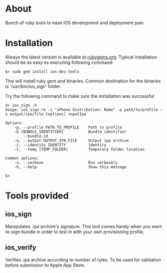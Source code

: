 # About

Bunch of ruby tools to ease iOS development and deployment pain.

# Installation
Always the latest version is available at [rubygems.org](https://rubygems.org/gems/ios_dev_tools). Typical installation should be as easy es executing following command:

    $> sudo gem install ios-dev-tools
    
Thsi will install ruby gem and binaries. Common destination for the binaries is '/usr/bin/ios_sign' folder.

Try the following command to make sure the installation was successful

    $> ios_sign -h
    Usage: ios_sign.rb -i "iPhone Distribution: Name" -p path/to/profile -o output/ipa/file [options] inputIpa
    
    Options:
        -p, --profile PATH_TO_PROFILE    Path to profile
        -b [BUNDLE_IDENTIFIER]           Bundle identifier
            --bundle-id
        -o, --output OUTPUT_IPA_FILE     Output ipa archive
        -i, --identity IDENTITY          Identity
        -t, --temp [TEMP_FOLDER]         Temporary folder location
    
    Common options:
        -v, --verbose                    Run verbosely
        -h, --help                       Show this message
        
    $>


# Tools provided

## ios_sign
Manipulates .ipa archive's signature. This tool comes handy when you want re-sign bundle in order to test in with
your own provisioning profile.

## ios_verify
Verifies .ipa archive according to number of rules. To be used for validation before submission to Apple App Store.